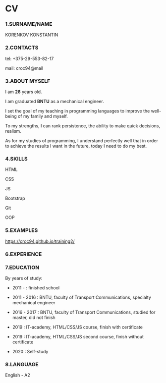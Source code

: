 # CV


### 1.SURNAME/NAME

KORENKOV KONSTANTIN


### 2.CONTACTS

tel: +375-29-553-82-17

mail: croc94@mail


### 3.ABOUT MYSELF

I am **26** years old.

I am graduated **BNTU** as a mechanical engineer.

I set the goal of my teaching in programming languages to improve the well-being of my family and myself.

To my strengths, I can rank persistence, the ability to make quick decisions, realism.

As for my studies of programming, I understand perfectly well that in order to achieve the results I want in the future, today I need to do my best.


### 4.SKILLS

HTML

CSS

JS

Bootstrap

Git

OOP


### 5.EXAMPLES

https://croc94.github.io/training2/


### 6.EXPERIENCE


### 7.EDUCATION

By years of study:

* 2011 - : finished school

* 2011 - 2016 : BNTU, faculty of Transport Communications, specialty mechanical engineer

* 2016 - 2017 : BNTU, faculty of Transport Communications, studied for master, did not finish

* 2019 : IT-academy, HTML/CSS/JS course, finish with certificate

* 2019 : IT-academy, HTML/CSS/JS second course, finish without certificate

* 2020 : Self-study


### 8.LANGUAGE

English - A2